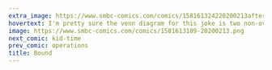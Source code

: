 ```yaml
---
extra_image: https://www.smbc-comics.com/comics/158161324220200213after.png
hovertext: I'm pretty sure the venn diagram for this joke is two non-overlapping circles. But, enjoy!
image: https://www.smbc-comics.com/comics/1581613189-20200213.png
next_comic: kid-time
prev_comic: operations
title: Bound
---
```


